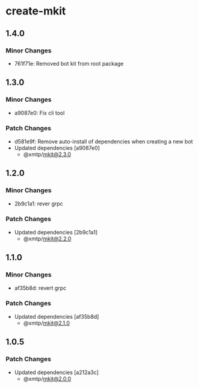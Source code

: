 # create-mkit

## 1.4.0

### Minor Changes

- 761f71e: Removed bot kit from root package

## 1.3.0

### Minor Changes

- a9087e0: Fix cli tool

### Patch Changes

- d581e9f: Remove auto-install of dependencies when creating a new bot
- Updated dependencies [a9087e0]
  - @xmtp/mkit@2.3.0

## 1.2.0

### Minor Changes

- 2b9c1a1: rever grpc

### Patch Changes

- Updated dependencies [2b9c1a1]
  - @xmtp/mkit@2.2.0

## 1.1.0

### Minor Changes

- af35b8d: revert grpc

### Patch Changes

- Updated dependencies [af35b8d]
  - @xmtp/mkit@2.1.0

## 1.0.5

### Patch Changes

- Updated dependencies [a212a3c]
  - @xmtp/mkit@2.0.0
